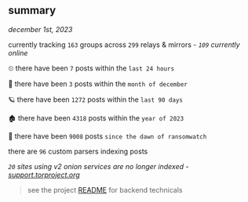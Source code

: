 
## summary
_december 1st, 2023_

currently tracking `163` groups across `299` relays & mirrors - _`109` currently online_

⏲ there have been `7` posts within the `last 24 hours`

🦈 there have been `3` posts within the `month of december`

🪐 there have been `1272` posts within the `last 90 days`

🏚 there have been `4318` posts within the `year of 2023`

🦕 there have been `9008` posts `since the dawn of ransomwatch`

there are `96` custom parsers indexing posts

_`20` sites using v2 onion services are no longer indexed - [support.torproject.org](https://support.torproject.org/onionservices/v2-deprecation/)_

> see the project [README](https://github.com/joshhighet/ransomwatch#ransomwatch--) for backend technicals
